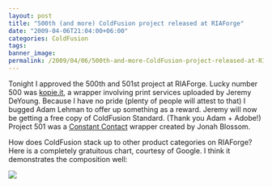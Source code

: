 ```yaml
---
layout: post
title: "500th (and more) ColdFusion project released at RIAForge"
date: "2009-04-06T21:04:00+06:00"
categories: ColdFusion 
tags: 
banner_image: 
permalink: /2009/04/06/500th-and-more-ColdFusion-project-released-at-RIAForge
---
```


Tonight I approved the 500th and 501st project at RIAForge. Lucky number 500 was <a href="http://kopieit.riaforge.org/">kopie.it</a>, a wrapper involving print services uploaded by Jeremy DeYoung. Because I have no pride (plenty of people will attest to that) I bugged Adam Lehman to offer up something as a reward. Jeremy will now be getting a free copy of ColdFusion Standard. (Thank you Adam + Adobe!) Project 501 was a <a href="http://constantcontactapi.riaforge.org/">Constant Contact</a> wrapper created by Jonah Blossom.

How does ColdFusion stack up to other product categories on RIAForge? Here is a completely gratuitous chart, courtesy of Google. I think it demonstrates the composition well:

<img src="http://chart.apis.google.com/chart?cht=p3&chd=t:76,24,1&chs=250x100&chl=CF{% raw %}|Other|{% endraw %}Cowbell">